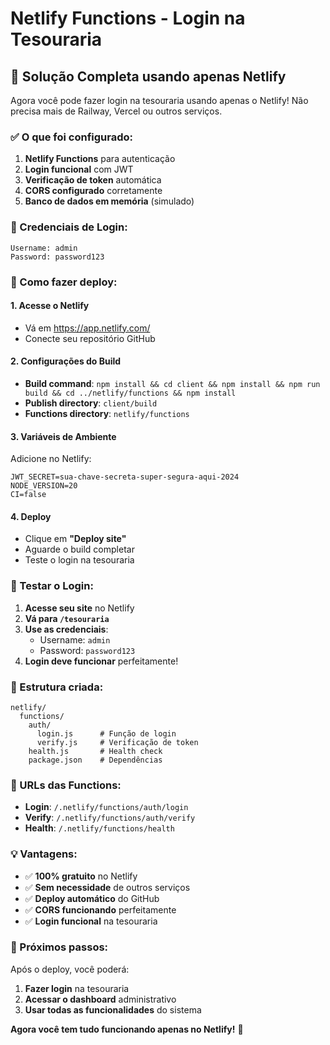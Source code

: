 # Netlify Functions - Login na Tesouraria

## 🎯 Solução Completa usando apenas Netlify

Agora você pode fazer login na tesouraria usando apenas o Netlify! Não precisa mais de Railway, Vercel ou outros serviços.

### ✅ O que foi configurado:

1. **Netlify Functions** para autenticação
2. **Login funcional** com JWT
3. **Verificação de token** automática
4. **CORS configurado** corretamente
5. **Banco de dados em memória** (simulado)

### 🔑 Credenciais de Login:

```
Username: admin
Password: password123
```

### 🚀 Como fazer deploy:

#### 1. Acesse o Netlify
- Vá em https://app.netlify.com/
- Conecte seu repositório GitHub

#### 2. Configurações do Build
- **Build command**: `npm install && cd client && npm install && npm run build && cd ../netlify/functions && npm install`
- **Publish directory**: `client/build`
- **Functions directory**: `netlify/functions`

#### 3. Variáveis de Ambiente
Adicione no Netlify:
```
JWT_SECRET=sua-chave-secreta-super-segura-aqui-2024
NODE_VERSION=20
CI=false
```

#### 4. Deploy
- Clique em **"Deploy site"**
- Aguarde o build completar
- Teste o login na tesouraria

### 🧪 Testar o Login:

1. **Acesse seu site** no Netlify
2. **Vá para `/tesouraria`**
3. **Use as credenciais**:
   - Username: `admin`
   - Password: `password123`
4. **Login deve funcionar** perfeitamente!

### 📁 Estrutura criada:

```
netlify/
  functions/
    auth/
      login.js      # Função de login
      verify.js     # Verificação de token
    health.js       # Health check
    package.json    # Dependências
```

### 🔧 URLs das Functions:

- **Login**: `/.netlify/functions/auth/login`
- **Verify**: `/.netlify/functions/auth/verify`
- **Health**: `/.netlify/functions/health`

### 💡 Vantagens:

- ✅ **100% gratuito** no Netlify
- ✅ **Sem necessidade** de outros serviços
- ✅ **Deploy automático** do GitHub
- ✅ **CORS funcionando** perfeitamente
- ✅ **Login funcional** na tesouraria

### 🎯 Próximos passos:

Após o deploy, você poderá:
1. **Fazer login** na tesouraria
2. **Acessar o dashboard** administrativo
3. **Usar todas as funcionalidades** do sistema

**Agora você tem tudo funcionando apenas no Netlify!** 🚀
